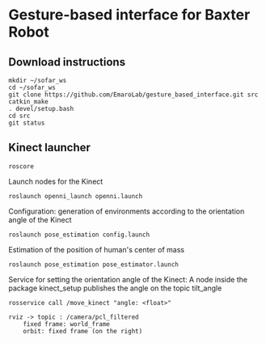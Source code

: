 # Gesture-based interface for Baxter Robot

## Download instructions
```
mkdir ~/sofar_ws
cd ~/sofar_ws
git clone https://github.com/EmaroLab/gesture_based_interface.git src
catkin_make
. devel/setup.bash
cd src
git status
```

## Kinect launcher
```
roscore
```
Launch nodes for the Kinect
```
roslaunch openni_launch openni.launch
```
Configuration: generation of environments according to the orientation angle of the Kinect
```
roslaunch pose_estimation config.launch
```
Estimation of the position of human's center of mass
```
roslaunch pose_estimation pose_estimator.launch
```
Service for setting the orientation angle of the Kinect: 
A node inside the package kinect_setup publishes the angle on the topic tilt_angle
```
rosservice call /move_kinect "angle: <float>"
```

```
rviz -> topic : /camera/pcl_filtered
	fixed frame: world_frame
	orbit: fixed frame (on the right)
```
